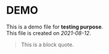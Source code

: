 # DEMO
This is a demo file for **testing purpose**.<br>
This file is created on *2021-08-12*.<br>
> This is a block quote.<br>
